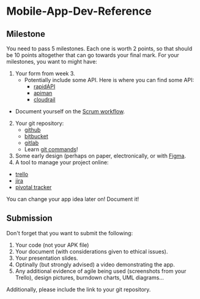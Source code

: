 # Mobile-App-Dev-Reference

## Milestone

You need to pass 5 milestones. Each one is worth 2 points, so that should be 10 points altogether that can go towards your final mark. For your milestones, you want to might have:

1. Your form from week 3.
   - Potentially include some API. Here is where you can find some API:
     - [rapidAPI](https://rapidapi.com/)
     - [apiman](https://www.apiman.io/)
     - [cloudrail](https://cloudrail.com/)
  - Document yourself on the [Scrum workflow](https://www.youtube.com/watch?v=_BWbaZs1M_8).
2. Your git repository:
   - [github](https://github.com)
   - [bitbucket](https://bitbucket.org)
   - [gitlab](https://gitlab.com/users/sign_in)
   - Learn [git commands](https://rogerdudler.github.io/git-guide/)!
3. Some early design (perhaps on paper, electronically, or with [Figma](https://www.figma.com/).
4. A tool to manage your project online:
  - [trello](https://trello.com)
  - [jira](https://www.atlassian.com/software/jira)
  - [pivotal tracker](https://www.pivotaltracker.com/)

You can change your app idea later on! Document it!

## Submission

Don't forget that you want to submit the following:

1. Your code (not your APK file)
2. Your document (with considerations given to ethical issues).
3. Your presentation slides.
4. Optinally (but strongly advised) a video demonstrating the app.
5. Any additional evidence of agile being used (screenshots from your Trello), design pictures, burndown charts, UML diagrams...

Additionally, please include the link to your git repository.
